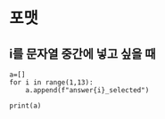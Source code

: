 # 포맷
## i를 문자열 중간에 넣고 싶을 때
```
a=[]
for i in range(1,13):
    a.append(f"answer{i}_selected")
    
print(a)
```
